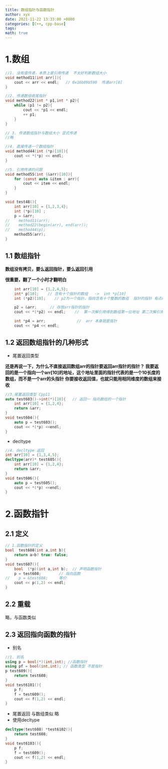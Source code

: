 ```yaml
---
title: 数组指针与函数指针
author: xyx
date: 2021-11-22 13:33:00 +0800
categories: [C++, cpp-base]
tags:
math: true
---
```


# 1.数组

```c
//1. 没有值传递，本质上是引用传递  不太好判断数组大小
void method11(int arr[]){
    cout << arr << endl;   // 0x16b09b590  传递arr[0]
}

//2. 传递数组收尾指针
void method22(int * p1,int * p2){
    while (p1 != p2){
        cout << *p1 << endl;
        ++ p1;
    }
}

// 3. 传递数组指针与数组大小 显式传递
//略

//4. 直接传递一个数组指针
void method44(int (*p)[10]){
    cout << *(*p) << endl;
}

//5. 引用传递的问题
void method55(int (&arr)[10]){
    for (const auto &item : arr){
        cout << item << endl;
    }
}

void test48(){
    int arr[10] = {1,2,3,4};
    int (*p)[10] ;
    p = &arr;
//    method11(arr);
//    method22(begin(arr), end(arr));
//    method44(p);
    method55(arr);
}
```

## 1.1 数组指针

**数组没有拷贝，要么返回指针，要么返回引用**

**很重要，翻了一个小时才翻明白**
~~~cpp
    int arr[10] = {1,2,4,5};
    int* p[10];    // 含有十个指针的数组   ->  int *p[10]
    int (*p2)[10];    // p2为一个指针，指向含有十个整数的数组  指针的指针 有点绕晕了

    p2 = &arr;      // 存放arr指针的指针 
    cout << *(*p2) << endl;    //  第一次解引用得到数组第一位地址 第二次解引用得到arr[0];

    int *p4 = arr;              //  arr 本身就是指针
    cout << *p4 << endl;
~~~

## 1.2 返回数组指针的几种形式

- 尾置返回类型

**还是再说一下，为什么不直接返回数组arr的指针要返回arr指针的指针？  我要返回的是一个指向一个arr[10]的地址，这个地址里面的指针代表的是一个10长度的数组，而不是一个arr的头指针**
**你要接收返回值，也就只能用相同维度的数组来接收**

~~~cpp
//3.尾置返回类型 Cpp11
auto test603()->int(*)[10]{   // 返回一 指向数组的一个指针
    int arr[10] = {1,2,4};
    return &arr;
}
void test604(){
    auto p = test603();
    cout << *(*p) <<endl;
}
~~~

- decltype

~~~cpp
//4. decltype 返回
int arr[10] = {1,3,4,5};
decltype(arr)* test605(){
    int arr[10] = {1,2,4};
    return &arr;
}
void test606(){
    auto p = test605();
    cout << *(*p) <<endl;
}
~~~




# 2.函数指针

## 2.1 定义
~~~cpp
// 1.函数指针的定义
bool  test608(int a,int b){
    return a>b? true: false;
}
void test607(){
    bool  (*p)(int a,int b);  // 声明函数指针
    p = test608;        // 指向函数
//    p = &test608;     等价
    cout << p(1,2) << endl;
}
~~~

## 2.2 重载
略，与函数类似

## 2.3 返回指向函数的指针
- 别名
~~~cpp
//1. 别名
using p = bool(*)(int,int); //函数指针
using pf = bool(int,int); // 函数类型 不是指针
p test609(){
    return test608;
}
void test6101(){
    p f;
    f = test609();
    cout << f(1,2) << endl;
}
~~~
- 尾置返回
与数组类似 略
- 使用decltype
~~~cpp
decltype(test608) *test6102(){
    return test608;
}
void test6103(){
    p f;
    f = test609();
    cout << f(1,2) << endl;
}
~~~